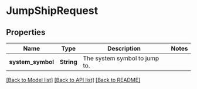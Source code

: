 # JumpShipRequest

## Properties
Name | Type | Description | Notes
------------ | ------------- | ------------- | -------------
**system_symbol** | **String** | The system symbol to jump to. | 

[[Back to Model list]](../README.md#documentation-for-models) [[Back to API list]](../README.md#documentation-for-api-endpoints) [[Back to README]](../README.md)


